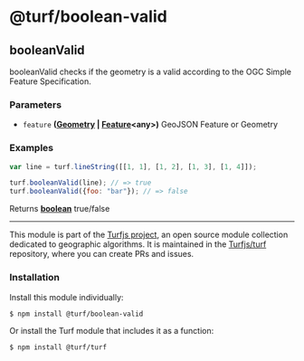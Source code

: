 # @turf/boolean-valid

<!-- Generated by documentation.js. Update this documentation by updating the source code. -->

## booleanValid

booleanValid checks if the geometry is a valid according to the OGC Simple Feature Specification.

### Parameters

*   `feature` **([Geometry][1] | [Feature][2]\<any>)** GeoJSON Feature or Geometry

### Examples

```javascript
var line = turf.lineString([[1, 1], [1, 2], [1, 3], [1, 4]]);

turf.booleanValid(line); // => true
turf.booleanValid({foo: "bar"}); // => false
```

Returns **[boolean][3]** true/false

[1]: https://tools.ietf.org/html/rfc7946#section-3.1

[2]: https://tools.ietf.org/html/rfc7946#section-3.2

[3]: https://developer.mozilla.org/docs/Web/JavaScript/Reference/Global_Objects/Boolean

<!-- This file is automatically generated. Please don't edit it directly:
if you find an error, edit the source file (likely index.js), and re-run
./scripts/generate-readmes in the turf project. -->

---

This module is part of the [Turfjs project](http://turfjs.org/), an open source
module collection dedicated to geographic algorithms. It is maintained in the
[Turfjs/turf](https://github.com/Turfjs/turf) repository, where you can create
PRs and issues.

### Installation

Install this module individually:

```sh
$ npm install @turf/boolean-valid
```

Or install the Turf module that includes it as a function:

```sh
$ npm install @turf/turf
```

